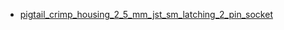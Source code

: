 * [pigtail_crimp_housing_2_5_mm_jst_sm_latching_2_pin_socket](pigtail_crimp_housing_2_5_mm_jst_sm_latching_2_pin_socket)
